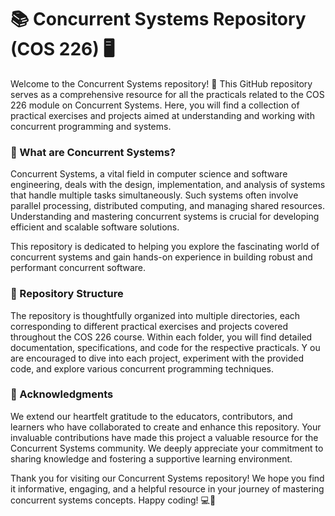 # 📚 Concurrent Systems Repository (COS 226) 🖥️

Welcome to the Concurrent Systems repository! 🎉
This GitHub repository serves as a comprehensive resource for all the practicals related to the COS 226 module on Concurrent Systems.
Here, you will find a collection of practical exercises and projects aimed at understanding and working with concurrent programming and systems.

### 📝 What are Concurrent Systems?

Concurrent Systems, a vital field in computer science and software engineering, deals with the design, implementation, 
and analysis of systems that handle multiple tasks simultaneously. Such systems often involve parallel processing, distributed computing, and managing shared resources. 
Understanding and mastering concurrent systems is crucial for developing efficient and scalable software solutions.

This repository is dedicated to helping you explore the fascinating world of concurrent systems and gain hands-on experience in building robust and performant concurrent software.

### 📁 Repository Structure

The repository is thoughtfully organized into multiple directories, each corresponding to different practical exercises and projects covered throughout the COS 226 course. 
Within each folder, you will find detailed documentation, specifications, and code for the respective practicals. Y
ou are encouraged to dive into each project, experiment with the provided code, and explore various concurrent programming techniques.

### 🙏 Acknowledgments

We extend our heartfelt gratitude to the educators, contributors, and learners who have collaborated to create and enhance this repository. 
Your invaluable contributions have made this project a valuable resource for the Concurrent Systems community. 
We deeply appreciate your commitment to sharing knowledge and fostering a supportive learning environment.

Thank you for visiting our Concurrent Systems repository!
We hope you find it informative, engaging, and a helpful resource in your journey of mastering concurrent systems concepts. 
Happy coding! 💻🚀
